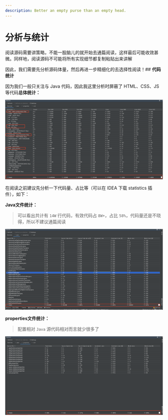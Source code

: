 ```yaml
---
description: Better an empty purse than an empty head.
---
```


# 分析与统计

阅读源码需要讲策略，不能一股脑儿的就开始去通篇阅读，这样最后可能收效甚微。同样地，阅读源码不可能将所有实现细节都复制粘贴出来讲解

因此，我们需要先分析源码体量，然后再进一步精细化的去选择性阅读！\#\# **代码统计**

因为我们一般只关注与 Java 代码，因此我这里分析时屏蔽了 HTML、CSS、JS 等代码**总体统计：**

![](.gitbook/assets/screenshot_1594536336632.png)

在阅读之前建议先分析一下代码量、占比等（可以在 IDEA 下载 statistics 插件），如下：

**Java文件统计：**

> 可以看出共计有 `14W` 行代码，有效代码占 `8W+`，占比 `58%`，代码量还是不晓得，所以不建议通篇阅读

![](.gitbook/assets/screenshot_1594535990905.png)

**properties文件统计：**

> 配置相对 `Java` 源代码相对而言就少很多了

![](.gitbook/assets/screenshot_1594536115608.png)

